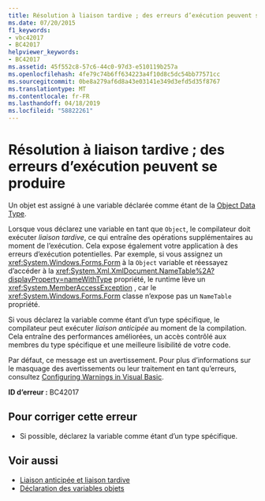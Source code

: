 ```yaml
---
title: Résolution à liaison tardive ; des erreurs d’exécution peuvent se produire
ms.date: 07/20/2015
f1_keywords:
- vbc42017
- BC42017
helpviewer_keywords:
- BC42017
ms.assetid: 45f552c8-57c6-44c0-97d3-e510119b257a
ms.openlocfilehash: 4fe79c74b6ff634223a4f10d8c5dc54bb77571cc
ms.sourcegitcommit: 0be8a279af6d8a43e03141e349d3efd5d35f8767
ms.translationtype: MT
ms.contentlocale: fr-FR
ms.lasthandoff: 04/18/2019
ms.locfileid: "58822261"
---
```

# <a name="late-bound-resolution-runtime-errors-could-occur"></a>Résolution à liaison tardive ; des erreurs d’exécution peuvent se produire
Un objet est assigné à une variable déclarée comme étant de la [Object Data Type](../../../visual-basic/language-reference/data-types/object-data-type.md).  
  
 Lorsque vous déclarez une variable en tant que `Object`, le compilateur doit exécuter *liaison tardive*, ce qui entraîne des opérations supplémentaires au moment de l’exécution. Cela expose également votre application à des erreurs d’exécution potentielles. Par exemple, si vous assignez un <xref:System.Windows.Forms.Form> à la `Object` variable et réessayez d’accéder à la <xref:System.Xml.XmlDocument.NameTable%2A?displayProperty=nameWithType> propriété, le runtime lève un <xref:System.MemberAccessException> , car le <xref:System.Windows.Forms.Form> classe n’expose pas un `NameTable` propriété.  
  
 Si vous déclarez la variable comme étant d’un type spécifique, le compilateur peut exécuter *liaison anticipée* au moment de la compilation. Cela entraîne des performances améliorées, un accès contrôlé aux membres du type spécifique et une meilleure lisibilité de votre code.  
  
 Par défaut, ce message est un avertissement. Pour plus d’informations sur le masquage des avertissements ou leur traitement en tant qu’erreurs, consultez [Configuring Warnings in Visual Basic](/visualstudio/ide/configuring-warnings-in-visual-basic).  
  
 **ID d’erreur :** BC42017  
  
## <a name="to-correct-this-error"></a>Pour corriger cette erreur  
  
-   Si possible, déclarez la variable comme étant d’un type spécifique.  
  
## <a name="see-also"></a>Voir aussi

- [Liaison anticipée et liaison tardive](../../../visual-basic/programming-guide/language-features/early-late-binding/index.md)
- [Déclaration des variables objets](../../../visual-basic/programming-guide/language-features/variables/object-variable-declaration.md)
